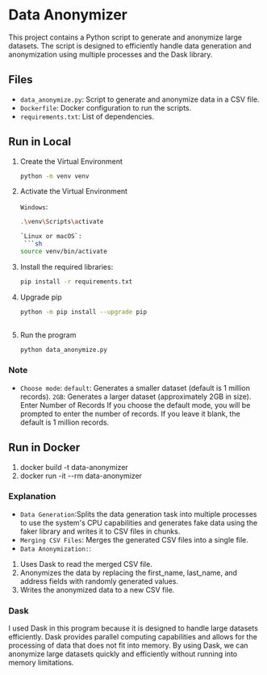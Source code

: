 # Data Anonymizer

This project contains a Python script to generate and anonymize large datasets. The script is designed to efficiently handle data generation and anonymization using multiple processes and the Dask library.
## Files

- `data_anonymize.py`: Script to generate and anonymize data in a CSV file.
- `Dockerfile`: Docker configuration to run the scripts.
- `requirements.txt`: List of dependencies.

## Run in Local
1. Create the Virtual Environment
   ```sh
   python -m venv venv
2. Activate the Virtual Environment
   
    `Windows`:
    ```sh
    .\venv\Scripts\activate
    
    `Linux or macOS`:
     ```sh
    source venv/bin/activate
3. Install the required libraries:
   ```sh
   pip install -r requirements.txt
4. Upgrade pip

   ```sh
   python -m pip install --upgrade pip
 
5. Run the program
    ```sh
    python data_anonymize.py

### Note
- `Choose mode`:
`default`: Generates a smaller dataset (default is 1 million records).
`2GB`: Generates a larger dataset (approximately 2GB in size).
Enter Number of Records
If you choose the default mode, you will be prompted to enter the number of records. If you leave it blank, the default is 1 million records.

## Run in Docker
1. docker build -t data-anonymizer 
2. docker run -it --rm data-anonymizer

### Explanation
- `Data Generation`:Splits the data generation task into multiple processes to use the system's CPU capabilities and generates fake data using the faker library and writes it to CSV files in chunks.
- `Merging CSV Files`: Merges the generated CSV files into a single file.
- `Data Anonymization:`: 
1. Uses Dask to read the merged CSV file.
2. Anonymizes the data by replacing the first_name, last_name, and address fields with randomly generated values.
3. Writes the anonymized data to a new CSV file.

### Dask
I used Dask in this program because it is designed to handle large datasets efficiently. Dask provides parallel computing capabilities and allows for the processing of data that does not fit into memory. By using Dask, we can anonymize large datasets quickly and efficiently without running into memory limitations.


